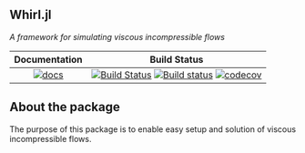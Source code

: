 ## Whirl.jl

_A framework for simulating viscous incompressible flows_

| Documentation | Build Status |
|:---:|:---:|
| [![docs](https://img.shields.io/badge/docs-latest-blue.svg)](https://github.com/jdeldre/Whirl.jl) | [![Build Status](https://img.shields.io/travis/jdeldre/Whirl.jl/master.svg?label=linux)](https://travis-ci.org/jdeldre/Whirl.jl) [![Build status](https://img.shields.io/appveyor/ci/jdeldre/Whirl-jl/master.svg?label=windows)](https://ci.appveyor.com/project/jdeldre/whirl-jl/branch/master) [![codecov](https://codecov.io/gh/jdeldre/Whirl.jl/branch/master/graph/badge.svg)](https://codecov.io/gh/jdeldre/Whirl.jl) |

## About the package

The purpose of this package is to enable easy setup and solution of viscous incompressible flows.
